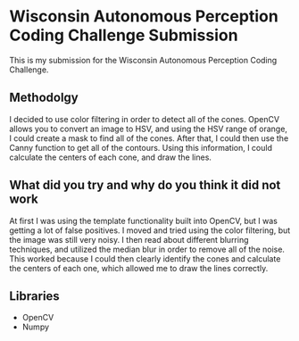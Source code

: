 # Wisconsin Autonomous Perception Coding Challenge Submission
This is my submission for the Wisconsin Autonomous Perception Coding Challenge.

## Methodolgy
I decided to use color filtering in order to detect all of the cones. OpenCV allows you to convert an image to HSV, and using the HSV range of orange, I could create a mask to find all of the cones. After that, I could then use the Canny function to get all of the contours. Using this information, I could calculate the centers of each cone, and draw the lines.

## What did you try and why do you think it did not work
At first I was using the template functionality built into OpenCV, but I was getting a lot of false positives. I moved and tried using the color filtering, but the image was still very noisy. I then read about different blurring techniques, and utilized the median blur in order to remove all of the noise. This worked because I could then clearly identify the cones and calculate the centers of each one, which allowed me to draw the lines correctly.

## Libraries
* OpenCV
* Numpy
